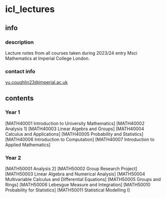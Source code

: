 # icl_lectures
## info
### description
Lecture notes from all courses taken during 2023/24 entry Msci Mathematics at Imperial College London.
### contact info
yu.coughlin23@imperial.ac.uk

## contents
### Year 1
[MATH40001 Introduction to University Mathematics]
[MATH40002 Analysis 1]
[MATH40003 Linear Algebra and Groups]
[MATH40004 Calculus and Applications]
[MATH40005 Probability and Statistics]
[MATH40006 Introduction to Computation]
[MATH40007 Introduction to Applied Mathematics]
### Year 2
[MATH50001 Analysis 2]
[MATH50002 Group Research Project]
[MATH50003 Linear Algebra and Numerical Analysis]
[MATH50004 Multivariable Calculus and Differential Equations]
[MATH50005 Groups and Rings]
[MATH50006 Lebesgue Measure and Integration]
[MATH50010 Probability for Statistics]
[MATH50011 Statistical Modelling I]
